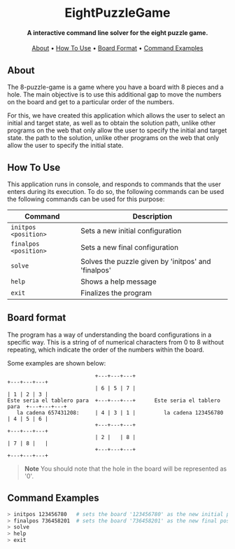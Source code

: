 
<h1 align="center">
  EightPuzzleGame 
  <br>
</h1>

<h4 align="center">A interactive command line solver for the eight puzzle game.</h4>

<p align="center">
  <a href="#about">About</a> •
  <a href="#how-to-use">How To Use</a> •
  <a href="#board-format">Board Format</a> •
  <a href="#command-examples">Command Examples</a>
</p>

## About

The 8-puzzle-game is a game where you have a board with 8 pieces and a hole. The main objective is to use this additional gap to move the numbers on the board and get to a particular order of the numbers.

For this, we have created this application which allows the user to select an initial and target state, as well as to obtain the solution path, unlike other programs on the web that only allow the user to specify the initial and target state.
the path to the solution, unlike other programs on the web that only allow the user to specify the initial state.

## How To Use

This application runs in console, and responds to commands that the user enters during its execution. To do so, the following commands can be used the following commands can be used for this purpose:

| Command | Description | 
| --- | --- |
| `initpos <position>` | Sets a new initial configuration |
| `finalpos <position>` | Sets a new final configuration |
| `solve` | Solves the puzzle given by 'initpos' and 'finalpos' |
| `help` | Shows a help message | 
| `exit` | Finalizes the program |

## Board format

The program has a way of understanding the board configurations in a specific way. This is a string of
of numerical characters from 0 to 8 without repeating, which indicate the order of the numbers within the board. 

Some examples are shown below:

```
                            +---+---+---+                                  +---+---+---+
                            | 6 | 5 | 7 |                                  | 1 | 2 | 3 |
Este seria el tablero para  +---+---+---+      Este seria el tablero para  +---+---+---+
   la cadena 657431208:     | 4 | 3 | 1 |         la cadena 123456780      | 4 | 5 | 6 |
                            +---+---+---+                                  +---+---+---+
                            | 2 |   | 8 |                                  | 7 | 8 |   |
                            +---+---+---+                                  +---+---+---+
```
> **Note**
> You should note that the hole in the board will be represented as '0'.


## Command Examples

```bash
> initpos 123456780   # sets the board '123456780' as the new initial position 
> finalpos 736458201  # sets the board '736458201' as the new final position
> solve
> help
> exit
```

